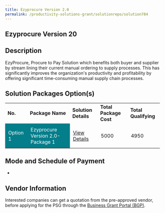 ```yaml
---
title: Ezyprocure Version 2.0
permalink: /productivity-solutions-grant/solutionrepo/solution784
---
```


## Ezyprocure Version 20

## Description

EzyProcure, Procure to Pay Solution which benefits both buyer and supplier by stream lining their current manual ordering to supply processes. This has significantly improves the organization's productivity and profitability by offering significant time-consuming manual supply chain processes.

## Solution Packages Option(s)

<table>
<tr>
<td><b>No.</b></td>
<td><b>Package Name</b></td>
<td><b>Solution Details</b></td>
<td><b>Total Package Cost</b></td>
<td><b>Total Qualifying</b></td>
</tr>
<tr>
<td style='padding: 10px; background-color: #037E8A; color: #FFFFFF;'>Option 1</td>
<td style='padding: 10px; background-color: #037E8A; color: #FFFFFF;'>Ezyprocure Version 2.0-Package 1</td>
<td style='padding: 10px;'><a href='https://www.gobusiness.gov.sg/images/psg/Singapore E-business 20200201_Annex_3_20200625152606_Part_1.pdf' target='_blank'>View Details</a></td>
<td style='padding: 10px;'>5000</td>
<td style='padding: 10px;'>4950</td>
</tr>
</table>

## Mode and Schedule of Payment

 - 

## Vendor Information

 

Interested companies can get a quotation from the pre-approved vendor, before applying for the PSG through the <a href='https://www.businessgrants.gov.sg/' target='_blank' rel='noopener'>Business Grant Portal (BGP)</a>.

<script src="/jquery/resize-tables.js"></script>

